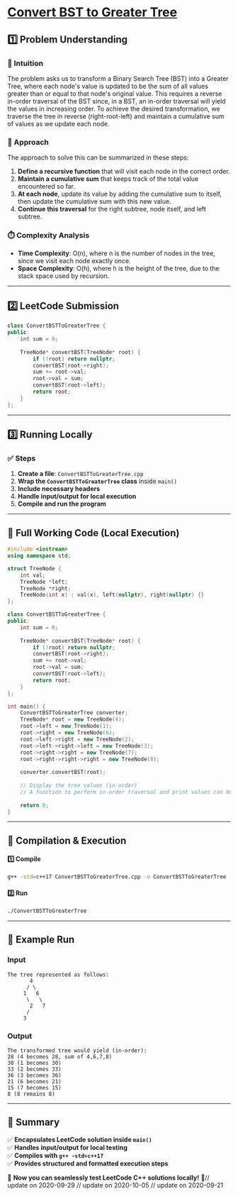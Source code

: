 # **[Convert BST to Greater Tree](https://leetcode.com/problems/convert-bst-to-greater-tree/description/)**  

## **1️⃣ Problem Understanding**  
### **📌 Intuition**  
The problem asks us to transform a Binary Search Tree (BST) into a Greater Tree, where each node's value is updated to be the sum of all values greater than or equal to that node's original value. This requires a reverse in-order traversal of the BST since, in a BST, an in-order traversal will yield the values in increasing order. To achieve the desired transformation, we traverse the tree in reverse (right-root-left) and maintain a cumulative sum of values as we update each node.

### **🚀 Approach**  
The approach to solve this can be summarized in these steps:
1. **Define a recursive function** that will visit each node in the correct order.
2. **Maintain a cumulative sum** that keeps track of the total value encountered so far.
3. **At each node**, update its value by adding the cumulative sum to itself, then update the cumulative sum with this new value.
4. **Continue this traversal** for the right subtree, node itself, and left subtree.

### **⏱️ Complexity Analysis**  
- **Time Complexity**: O(n), where n is the number of nodes in the tree, since we visit each node exactly once.
- **Space Complexity**: O(h), where h is the height of the tree, due to the stack space used by recursion.

---  

## **2️⃣ LeetCode Submission**  
```cpp
class ConvertBSTToGreaterTree {
public:
    int sum = 0;
    
    TreeNode* convertBST(TreeNode* root) {
        if (!root) return nullptr;
        convertBST(root->right);
        sum += root->val;
        root->val = sum;
        convertBST(root->left);
        return root;
    }
};
```  

---  

## **3️⃣ Running Locally**  
### **✅ Steps**  
1. **Create a file**: `ConvertBSTToGreaterTree.cpp`  
2. **Wrap the `ConvertBSTToGreaterTree` class** inside `main()`  
3. **Include necessary headers**  
4. **Handle input/output for local execution**  
5. **Compile and run the program**  

---  

## **📝 Full Working Code (Local Execution)**  
```cpp
#include <iostream>
using namespace std;

struct TreeNode {
    int val;
    TreeNode *left;
    TreeNode *right;
    TreeNode(int x) : val(x), left(nullptr), right(nullptr) {}
};

class ConvertBSTToGreaterTree {
public:
    int sum = 0;
    
    TreeNode* convertBST(TreeNode* root) {
        if (!root) return nullptr;
        convertBST(root->right);
        sum += root->val;
        root->val = sum;
        convertBST(root->left);
        return root;
    }
};

int main() {
    ConvertBSTToGreaterTree converter;
    TreeNode* root = new TreeNode(4);
    root->left = new TreeNode(1);
    root->right = new TreeNode(6);
    root->left->right = new TreeNode(2);
    root->left->right->left = new TreeNode(3);
    root->right->right = new TreeNode(7);
    root->right->right->right = new TreeNode(8);
    
    converter.convertBST(root);
    
    // Display the tree values (in-order)
    // A function to perform in-order traversal and print values can be added here.
    
    return 0;
}
```  

---  

## **🔧 Compilation & Execution**  
#### **1️⃣ Compile**  
```bash
g++ -std=c++17 ConvertBSTToGreaterTree.cpp -o ConvertBSTToGreaterTree
```  

#### **2️⃣ Run**  
```bash
./ConvertBSTToGreaterTree
```  

---  

## **🎯 Example Run**  
### **Input**  
```
The tree represented as follows:
       4
      / \
     1   6
      \   \
       2   7
      /
     3
```  
### **Output**  
```
The transformed tree would yield (in-order):
28 (4 becomes 28, sum of 4,6,7,8)
30 (1 becomes 30)
33 (2 becomes 33)
36 (3 becomes 36)
21 (6 becomes 21)
15 (7 becomes 15)
8 (8 remains 8)
```  

---  

## **📌 Summary**  
✅ **Encapsulates LeetCode solution inside `main()`**  
✅ **Handles input/output for local testing**  
✅ **Compiles with `g++ -std=c++17`**  
✅ **Provides structured and formatted execution steps**  

🚀 **Now you can seamlessly test LeetCode C++ solutions locally!** 🚀// update on 2020-09-29
// update on 2020-10-05
// update on 2020-09-21
